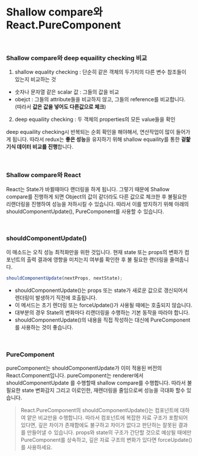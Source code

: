 # Shallow compare와 React.PureComponent

</br>

### Shallow compare와 deep equaility checking 비교

1. shallow equality checking : 단순히 같은 객체의 두가지의 다른 변수 참조들이 있는지 비교하는 것

- 숫자나 문자열 같은 scalar 값 : 그들의 값을 비교
- obejct : 그들의 attribute들을 비교하지 않고, 그들의 reference를 비교합니다. (따라서 **값은 값을 넣어도 다른값으로 체크**)

2. deep equaility checking : 두 객체의 properties의 모든 value들을 확인

deep equaility checking시 반복되는 순회 확인을 해야해서, 연산작업이 많이 들어가게 됩니다. 따라서 redux는 **좋은 성능**을 유지하기 위해 shallow equaility를 통한 **겉핥기식 데이터 비교를 진행**합니다.

</br>

### Shallow compare와 React

React는 State가 바뀔때마다 랜더링을 하게 됩니다. 그렇기 때문에 Shallow compare를 진행하게 되면 Object의 값이 같더라도 다른 값으로 체크한 후 불필요한 리랜더링을 진행하여 성능을 저하시킬 수 있습니다. 따라서 이를 방지하기 위해 아래의 shouldComponentUpdate(), PureComponent를 사용할 수 있습니다.

</br>

### shouldComponentUpdate()

이 매소드는 오직 성능 최적화만을 위한 것입니다. 현재 state 또는 props의 변화가 컴포넌트의 출력 결과에 영향을 미치는지 여부를 확인한 후 불 필요한 랜더링을 줄여줍니다.

```javascript
shouldComponentUpdate(nextProps, nextState);
```

- shouldComponentUpdate()는 props 또는 state가 새로운 값으로 갱신되어서 렌더링이 발생하기 직전에 호출됩니다.
- 이 메서드는 초기 렌더링 또는 forceUpdate()가 사용될 때에는 호출되지 않습니다.
- 대부분의 경우 State의 변화마다 리랜더링을 수행하는 기본 동작을 따라야 합니다.
- shouldComponentUpdate()의 내용을 직접 작성하는 대신에 PureComponent를 사용하는 것이 좋습니다.

</br>

### PureComponent

pureComponent는 shouldComponentUpdate가 이미 적용된 버전의 React.Component입니다. pureComponent는 renderer에서 shouldComponentUpdate 를 수행할때 shallow compare를 수행합니다. 따라서 불필요한 state 변화감지 그리고 이로인한, 재렌더링을 줄임으로써 성능을 극대화 할수 있습니다.

> React.PureComponent의 shouldComponentUpdate()는 컴포넌트에 대하여 얕은 비교만을 수행합니다. 따라서 컴포넌트에 복잡한 자료 구조가 포함되어있다면, 깊은 차이가 존재함에도 불구하고 차이가 없다고 판단하는 잘못된 결과를 만들어낼 수 있습니다. props와 state의 구조가 간단할 것으로 예상될 때에만 PureComponent를 상속하고, 깊은 자료 구조의 변화가 있다면 forceUpdate()를 사용하세요.
